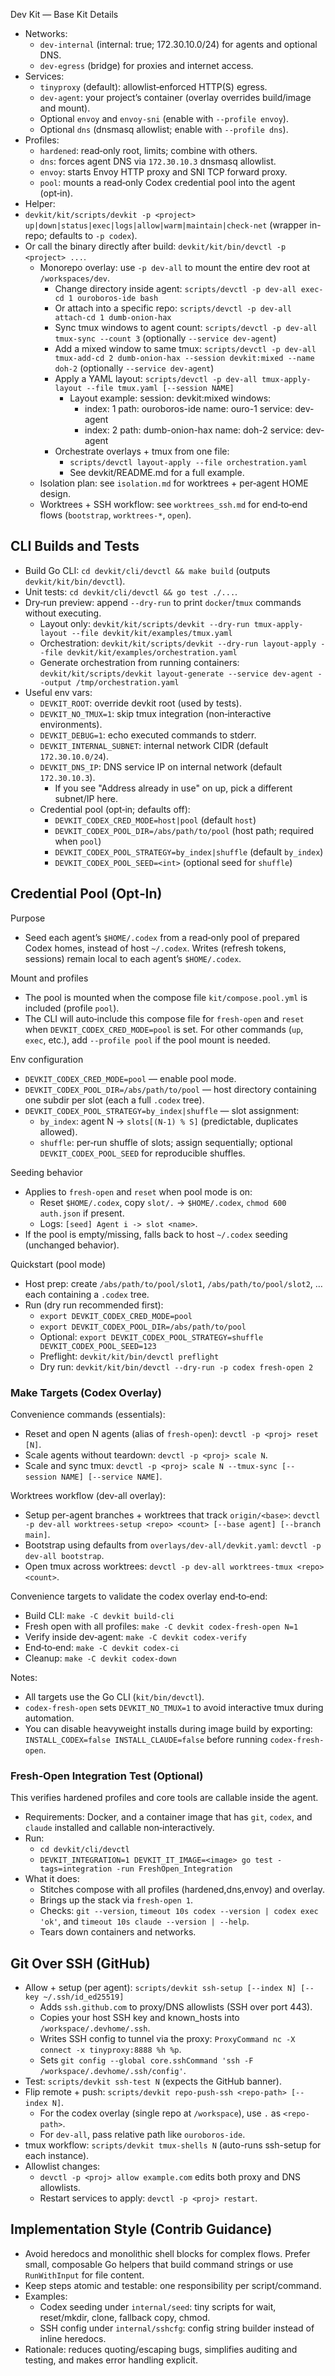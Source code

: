 Dev Kit — Base Kit Details

- Networks:
  - `dev-internal` (internal: true; 172.30.10.0/24) for agents and optional DNS.
  - `dev-egress` (bridge) for proxies and internet access.
- Services:
  - `tinyproxy` (default): allowlist‑enforced HTTP(S) egress.
  - `dev-agent`: your project’s container (overlay overrides build/image and mount).
  - Optional `envoy` and `envoy-sni` (enable with `--profile envoy`).
  - Optional `dns` (dnsmasq allowlist; enable with `--profile dns`).
- Profiles:
  - `hardened`: read‑only root, limits; combine with others.
  - `dns`: forces agent DNS via `172.30.10.3` dnsmasq allowlist.
  - `envoy`: starts Envoy HTTP proxy and SNI TCP forward proxy.
  - `pool`: mounts a read‑only Codex credential pool into the agent (opt‑in).
- Helper:
- `devkit/kit/scripts/devkit -p <project> up|down|status|exec|logs|allow|warm|maintain|check-net` (wrapper in-repo; defaults to `-p codex`).
- Or call the binary directly after build: `devkit/kit/bin/devctl -p <project> ...`.
  - Monorepo overlay: use `-p dev-all` to mount the entire dev root at `/workspaces/dev`.
    - Change directory inside agent: `scripts/devctl -p dev-all exec-cd 1 ouroboros-ide bash`
    - Or attach into a specific repo: `scripts/devctl -p dev-all attach-cd 1 dumb-onion-hax`
    - Sync tmux windows to agent count: `scripts/devctl -p dev-all tmux-sync --count 3` (optionally `--service dev-agent`)
    - Add a mixed window to same tmux: `scripts/devctl -p dev-all tmux-add-cd 2 dumb-onion-hax --session devkit:mixed --name doh-2` (optionally `--service dev-agent`)
    - Apply a YAML layout: `scripts/devctl -p dev-all tmux-apply-layout --file tmux.yaml [--session NAME]`
      - Layout example:
        session: devkit:mixed
        windows:
          - index: 1
            path: ouroboros-ide
            name: ouro-1
            service: dev-agent
          - index: 2
            path: dumb-onion-hax
            name: doh-2
            service: dev-agent
    - Orchestrate overlays + tmux from one file:
      - `scripts/devctl layout-apply --file orchestration.yaml`
      - See devkit/README.md for a full example.
  - Isolation plan: see `isolation.md` for worktrees + per‑agent HOME design.
  - Worktrees + SSH workflow: see `worktrees_ssh.md` for end‑to‑end flows (`bootstrap`, `worktrees-*`, `open`).

## CLI Builds and Tests

- Build Go CLI: `cd devkit/cli/devctl && make build` (outputs `devkit/kit/bin/devctl`).
- Unit tests: `cd devkit/cli/devctl && go test ./...`.
- Dry‑run preview: append `--dry-run` to print `docker`/`tmux` commands without executing.
  - Layout only: `devkit/kit/scripts/devkit --dry-run tmux-apply-layout --file devkit/kit/examples/tmux.yaml`
  - Orchestration: `devkit/kit/scripts/devkit --dry-run layout-apply --file devkit/kit/examples/orchestration.yaml`
  - Generate orchestration from running containers: `devkit/kit/scripts/devkit layout-generate --service dev-agent --output /tmp/orchestration.yaml`
- Useful env vars:
  - `DEVKIT_ROOT`: override devkit root (used by tests).
  - `DEVKIT_NO_TMUX=1`: skip tmux integration (non‑interactive environments).
  - `DEVKIT_DEBUG=1`: echo executed commands to stderr.
  - `DEVKIT_INTERNAL_SUBNET`: internal network CIDR (default `172.30.10.0/24`).
  - `DEVKIT_DNS_IP`: DNS service IP on internal network (default `172.30.10.3`).
    - If you see "Address already in use" on up, pick a different subnet/IP here.
  - Credential pool (opt‑in; defaults off):
    - `DEVKIT_CODEX_CRED_MODE=host|pool` (default `host`)
    - `DEVKIT_CODEX_POOL_DIR=/abs/path/to/pool` (host path; required when `pool`)
    - `DEVKIT_CODEX_POOL_STRATEGY=by_index|shuffle` (default `by_index`)
    - `DEVKIT_CODEX_POOL_SEED=<int>` (optional seed for `shuffle`)

## Credential Pool (Opt‑In)

Purpose
- Seed each agent’s `$HOME/.codex` from a read‑only pool of prepared Codex homes, instead of host `~/.codex`. Writes (refresh tokens, sessions) remain local to each agent’s `$HOME/.codex`.

Mount and profiles
- The pool is mounted when the compose file `kit/compose.pool.yml` is included (profile `pool`).
- The CLI will auto‑include this compose file for `fresh-open` and `reset` when `DEVKIT_CODEX_CRED_MODE=pool` is set. For other commands (`up`, `exec`, etc.), add `--profile pool` if the pool mount is needed.

Env configuration
- `DEVKIT_CODEX_CRED_MODE=pool` — enable pool mode.
- `DEVKIT_CODEX_POOL_DIR=/abs/path/to/pool` — host directory containing one subdir per slot (each a full `.codex` tree).
- `DEVKIT_CODEX_POOL_STRATEGY=by_index|shuffle` — slot assignment:
  - `by_index`: agent N → `slots[(N-1) % S]` (predictable, duplicates allowed).
  - `shuffle`: per‑run shuffle of slots; assign sequentially; optional `DEVKIT_CODEX_POOL_SEED` for reproducible shuffles.

Seeding behavior
- Applies to `fresh-open` and `reset` when pool mode is on:
  - Reset `$HOME/.codex`, copy `slot/.` → `$HOME/.codex`, `chmod 600 auth.json` if present.
  - Logs: `[seed] Agent i -> slot <name>`.
- If the pool is empty/missing, falls back to host `~/.codex` seeding (unchanged behavior).

Quickstart (pool mode)
- Host prep: create `/abs/path/to/pool/slot1`, `/abs/path/to/pool/slot2`, … each containing a `.codex` tree.
- Run (dry run recommended first):
  - `export DEVKIT_CODEX_CRED_MODE=pool`
  - `export DEVKIT_CODEX_POOL_DIR=/abs/path/to/pool`
  - Optional: `export DEVKIT_CODEX_POOL_STRATEGY=shuffle DEVKIT_CODEX_POOL_SEED=123`
  - Preflight: `devkit/kit/bin/devctl preflight`
  - Dry run: `devkit/kit/bin/devctl --dry-run -p codex fresh-open 2`


### Make Targets (Codex Overlay)

Convenience commands (essentials):
- Reset and open N agents (alias of `fresh-open`): `devctl -p <proj> reset [N]`.
- Scale agents without teardown: `devctl -p <proj> scale N`.
 - Scale and sync tmux: `devctl -p <proj> scale N --tmux-sync [--session NAME] [--service NAME]`.

Worktrees workflow (dev-all overlay):
- Setup per-agent branches + worktrees that track `origin/<base>`: `devctl -p dev-all worktrees-setup <repo> <count> [--base agent] [--branch main]`.
- Bootstrap using defaults from `overlays/dev-all/devkit.yaml`: `devctl -p dev-all bootstrap`.
- Open tmux across worktrees: `devctl -p dev-all worktrees-tmux <repo> <count>`.

Convenience targets to validate the codex overlay end‑to‑end:

- Build CLI: `make -C devkit build-cli`
- Fresh open with all profiles: `make -C devkit codex-fresh-open N=1`
- Verify inside dev‑agent: `make -C devkit codex-verify`
- End‑to‑end: `make -C devkit codex-ci`
- Cleanup: `make -C devkit codex-down`

Notes:
- All targets use the Go CLI (`kit/bin/devctl`).
- `codex-fresh-open` sets `DEVKIT_NO_TMUX=1` to avoid interactive tmux during automation.
- You can disable heavyweight installs during image build by exporting: `INSTALL_CODEX=false INSTALL_CLAUDE=false` before running `codex-fresh-open`.

### Fresh‑Open Integration Test (Optional)

This verifies hardened profiles and core tools are callable inside the agent.

- Requirements: Docker, and a container image that has `git`, `codex`, and `claude` installed and callable non‑interactively.
- Run:
  - `cd devkit/cli/devctl`
  - `DEVKIT_INTEGRATION=1 DEVKIT_IT_IMAGE=<image> go test -tags=integration -run FreshOpen_Integration`
- What it does:
  - Stitches compose with all profiles (hardened,dns,envoy) and overlay.
  - Brings up the stack via `fresh-open 1`.
  - Checks: `git --version`, `timeout 10s codex --version | codex exec 'ok'`, and `timeout 10s claude --version | --help`.
  - Tears down containers and networks.

## Git Over SSH (GitHub)

- Allow + setup (per agent): `scripts/devkit ssh-setup [--index N] [--key ~/.ssh/id_ed25519]`
  - Adds `ssh.github.com` to proxy/DNS allowlists (SSH over port 443).
  - Copies your host SSH key and known_hosts into `/workspace/.devhome/.ssh`.
  - Writes SSH config to tunnel via the proxy: `ProxyCommand nc -X connect -x tinyproxy:8888 %h %p`.
  - Sets `git config --global core.sshCommand 'ssh -F /workspace/.devhome/.ssh/config'`.
- Test: `scripts/devkit ssh-test N` (expects the GitHub banner).
- Flip remote + push: `scripts/devkit repo-push-ssh <repo-path> [--index N]`.
  - For the codex overlay (single repo at `/workspace`), use `.` as `<repo-path>`.
  - For `dev-all`, pass relative path like `ouroboros-ide`.
- tmux workflow: `scripts/devkit tmux-shells N` (auto-runs ssh-setup for each instance).
- Allowlist changes:
  - `devctl -p <proj> allow example.com` edits both proxy and DNS allowlists.
  - Restart services to apply: `devctl -p <proj> restart`.


## Implementation Style (Contrib Guidance)

- Avoid heredocs and monolithic shell blocks for complex flows. Prefer small, composable Go helpers that build command strings or use `RunWithInput` for file content.
- Keep steps atomic and testable: one responsibility per script/command.
- Examples:
  - Codex seeding under `internal/seed`: tiny scripts for wait, reset/mkdir, clone, fallback copy, chmod.
  - SSH config under `internal/sshcfg`: config string builder instead of inline heredocs.
- Rationale: reduces quoting/escaping bugs, simplifies auditing and testing, and makes error handling explicit.
